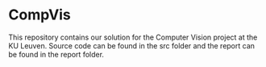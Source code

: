 # CompVis
This repository contains our solution for the Computer Vision project at the KU Leuven.
Source code can be found in the src folder and the report can be found in the report folder.
